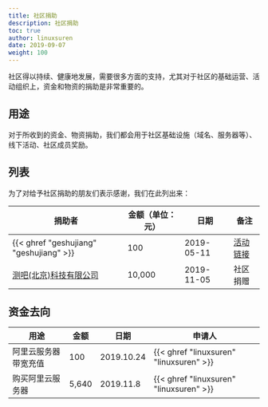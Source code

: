 ```yaml
---
title: 社区捐助
description: 社区捐助
toc: true
author: linuxsuren
date: 2019-09-07
weight: 100
---
```


社区得以持续、健康地发展，需要很多方面的支持，尤其对于社区的基础运营、活动组织上，资金和物资的捐助是非常重要的。

## 用途

对于所收到的资金、物资捐助，我们都会用于社区基础设施（域名、服务器等）、线下活动、社区成员奖励。

## 列表

为了对给予社区捐助的朋友们表示感谢，我们在此列出来：

|捐助者|金额（单位：元）|日期|备注|
|---|---|---|---|
|{{< ghref "geshujiang" "geshujiang" >}}|100|2019-05-11|[活动链接](https://jenkins-zh.cn/event/beijing-2019-06-22/)|
|[测吧(北京)科技有限公司](https://www.testing-studio.com/)|10,000|2019-11-05|社区捐赠|

## 资金去向

|用途|金额|日期|申请人|
|---|---|---|---|
|阿里云服务器带宽充值|100|2019.10.24|{{< ghref "linuxsuren" "linuxsuren" >}}|
|购买阿里云服务器|5,640|2019.11.8|{{< ghref "linuxsuren" "linuxsuren" >}}|
